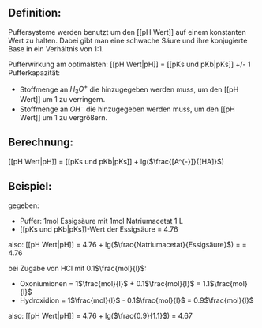 
## Definition:
Puffersysteme werden benutzt um den [[pH Wert]] auf einem konstanten Wert zu halten.
Dabei gibt man eine schwache Säure und ihre konjugierte Base in ein Verhältnis von 1:1.

Pufferwirkung am optimalsten: [[pH Wert|pH]] = [[pKs und pKb|pKs]] +/- 1
Pufferkapazität: 
- Stoffmenge an $H_{3}O^{+}$ die hinzugegeben werden muss, um den [[pH Wert]] um 1 zu verringern.
- Stoffmenge an $OH^{-}$ die hinzugegeben werden muss, um den [[pH Wert]] um 1 zu vergrößern.


## Berechnung:
[[pH Wert|pH]] = [[pKs und pKb|pKs]] + lg($\frac{[A^{-}]}{[HA]}$) 


## Beispiel:
gegeben:
- Puffer: 1mol Essigsäure mit 1mol Natriumacetat 1 L
- [[pKs und pKb|pKs]]-Wert der Essigsäure = 4.76

also:
[[pH Wert|pH]] = 4.76 + lg($\frac{Natriumacetat}{Essigsäure}$) = = 4.76

bei Zugabe von HCl mit 0.1$\frac{mol}{l}$:
- Oxoniumionen = 1$\frac{mol}{l}$ + 0.1$\frac{mol}{l}$ = 1.1$\frac{mol}{l}$
- Hydroxidion = 1$\frac{mol}{l}$ - 0.1$\frac{mol}{l}$ = 0.9$\frac{mol}{l}$

also:
[[pH Wert|pH]] = 4.76 + lg($\frac{0.9}{1.1}$) = 4.67